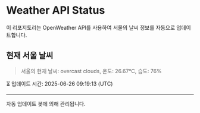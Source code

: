 
# Weather API Status

이 리포지토리는 OpenWeather API를 사용하여 서울의 날씨 정보를 자동으로 업데이트합니다.

## 현재 서울 날씨
> 서울의 현재 날씨: overcast clouds, 온도: 26.67°C, 습도: 76%

⏳ 업데이트 시간: 2025-06-26 09:19:13 (UTC)

---
자동 업데이트 봇에 의해 관리됩니다.
